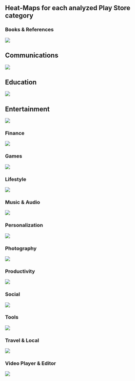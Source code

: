 ## Heat-Maps for each analyzed Play Store category

### Books & References
![](/assets/categories/books.png)

## Communications
![](/assets/categories/communication.png)

## Education
![](/assets/categories/education.png)

## Entertainment
![](/assets/categories/entertainment.png)

### Finance
![](/assets/categories/finance.png)

### Games
![](/assets/categories/games.png)

### Lifestyle
![](/assets/categories/lifestyle.png)

### Music & Audio
![](/assets/categories/music.png)

### Personalization
![](/assets/categories/personalization.png)

### Photography
![](/assets/categories/photography.png)

### Productivity
![](/assets/categories/productivity.png)

### Social
![](/assets/categories/social.png)

### Tools
![](/assets/categories/tools.png)

### Travel & Local
![](/assets/categories/travel.png)

### Video Player & Editor
![](/assets/categories/video.png)







